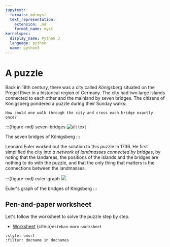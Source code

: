 ```yaml
---
jupytext:
  formats: md:myst
  text_representation:
    extension: .md
    format_name: myst
kernelspec:
  display_name: Python 3
  language: python
  name: python3
---
```


# A puzzle

Back in 18th century, there was a city called *Königsberg* situated on the Pregel River in a historical region of Germany. The city had two large islands connected to each other and the mainland by seven bridges.
The citizens of Königsberg pondered a puzzle during their Sunday walks:

```{admonition} Problem
How could one walk through the city and cross each bridge exactly once?
```

:::{figure-md} seven-bridges
![alt text](https://99percentinvisible.org/wp-content/uploads/2022/02/bridges-with-water-600x418.png)

The seven bridges of Königsberg
:::

Leonard Euler worked out the solution to this puzzle in 1736. He first simplified the city into *a network of landmasses connected by bridges*, by noting that the landareas, the positions of the islands and the bridges are nothing to do with the puzzle, and that the only thing that matters is the connections between the landmasses.

:::{figure-md} euler-graph
<img src="https://lh3.googleusercontent.com/-CYxppcJBwe4/W2ndkci9bVI/AAAAAAABX-U/K6SNM8gAhg0oNsnWNgQbH3uKNd5Ba10wwCHMYCw/euler-graph-bridges2?imgmax=1600">

Euler's graph of the bridges of Knigsberg
:::


## Pen-and-paper worksheet

Let's follow the worksheet to solve the puzzle step by step.

- [Worksheet](http://estebanmoro.org/pdf/netsci_for_kids/the_konisberg_bridges.pdf) {cite:p}`esteban-moro-worksheet`


```{bibliography}
:style: unsrt
:filter: docname in docnames
```